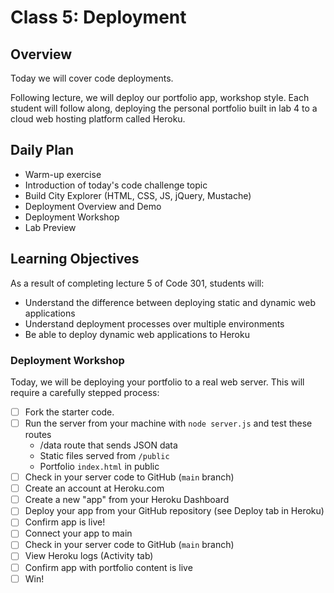 # Class 5: Deployment

## Overview

Today we will cover code deployments.

Following lecture, we will deploy our portfolio app, workshop style. Each student will follow along, deploying the personal portfolio built in lab 4 to a cloud web hosting platform called Heroku.

## Daily Plan

- Warm-up exercise
- Introduction of today's code challenge topic
- Build City Explorer (HTML, CSS, JS, jQuery, Mustache)
- Deployment Overview and Demo
- Deployment Workshop
- Lab Preview

## Learning Objectives

As a result of completing lecture 5 of Code 301, students will:

- Understand the difference between deploying static and dynamic web applications
- Understand deployment processes over multiple environments
- Be able to deploy dynamic web applications to Heroku

### Deployment Workshop

Today, we will be deploying your portfolio to a real web server. This will require a carefully stepped process:

- [ ] Fork the starter code.
- [ ] Run the server from your machine with `node server.js` and test these routes
  - /data route that sends JSON data
  - Static files served from `/public`
  - Portfolio `index.html` in public
- [ ] Check in your server code to GitHub (`main` branch)
- [ ] Create an account at Heroku.com
- [ ] Create a new "app" from your Heroku Dashboard
- [ ] Deploy your app from your GitHub repository (see Deploy tab in Heroku)
- [ ] Confirm app is live!
- [ ] Connect your app to main
- [ ] Check in your server code to GitHub (`main` branch)
- [ ] View Heroku logs (Activity tab)
- [ ] Confirm app with portfolio content is live
- [ ] Win!
